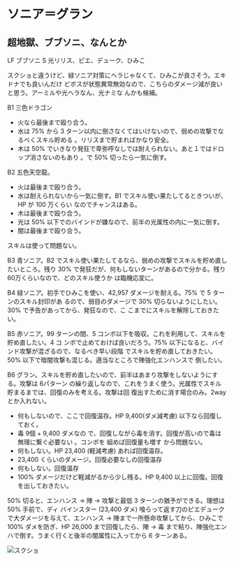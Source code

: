 # ソニア＝グラン 

## 超地獄、ブブソニ、なんとか

LF ブブソニ
S 光リリス、ピエ、デューク、ひみこ

スクショと違うけど、緑ソニア対策にヘラじゃなくて、ひみこが良さそう。エキドナでも良いんだけ
どボスが状態異常無効なので、こちらのダメージ減が良いと思う。アーミルや光ヘラなん、光ナミな
んかも候補。

B1 三色ドラゴン

* 火なら最後まで殴り合う。 
* 水は 75% から 3 ターン以内に倒さなくてはいけないので、弱めの攻撃でなるべくスキル貯める
	。リリスまで貯まればかなり安全。
* 木は 50% でいきなり発狂で卑弥呼なしでは耐えられない。あと１ではドロップ消さないのもあり
	。で 50% 切ったら一気に倒す。

B2 五色天空龍。

* 火は最後まで殴り合う。
* 水は耐えられないから一気に倒す。B1 でスキル使い果たしてるときついが、HP が 100 万くらい
	なのでチャンスはある。
* 木は最後まで殴り合う。
* 光は 50% 以下でのバインドが嫌なので、前半の光属性の内に一気に倒す。
* 闇は最後まで殴り合う。

スキルは使って問題ない。

B3 青ソニア。B2 でスキル使い果たしてるなら、弱めの攻撃でスキルを貯め直したいところ。残り
30% で発狂だが、何もしないターンがあるので分かる。残り 60万くらいなので、どのスキル使うか
は臨機応変に。

B4 緑ソニア。初手でひみこを使い、42,957 ダメージを耐える。75% で 5 ターンのスキル封印があ
るので、弱目のダメージで 30% 切らないようにしたい。30% で予告があってから、発狂なので、こ
こまでにスキルを解除しておきたい。

B5 赤ソニア。99 ターンの間、5 コンボ以下を吸収。これを利用して、スキルを貯め直したい。4 コ
ンボで止めておけば良いだろう。75% 以下になると、バインド攻撃が混ざるので、なるべき早い段階
でスキルを貯め直しておきたい。50% 以下で暗闇攻撃も混じる。適当なところで陣強化エンハンスで
倒したい。

B6 グラン。スキルを貯め直したいので、前半はあまり攻撃をしないようにする。攻撃は 6パターン
の繰り返しなので、これをうまく使う。光属性でスキル貯まるまでは、回復のみを考える。攻撃は回
復出すために消す場合のみ。2way とか入れない。

* 何もしないので、ここで回復温存。HP 9,400(ダメ減考慮) 以下なら回復しておく。
* 毒 9個 + 9,400 ダメなの で、回復しながら毒を消す。回復が高いので毒は無理に繋ぐ必要ない
	。コンボを 組めば回復量も増す から問題ない。
* 何もしない。HP 23,400 (軽減考慮) あれば回復温存。
* 23,400 くらいのダメージ。回復必要なしの回復温存
* 何もしない。回復温存
* 100% ダメージだけど軽減がるから少し残る。HP 9,400 以上に回復。回復を出しておきたい。

50% 切ると、エンハンス -> 陣 -> 攻撃と最低 3 ターンの猶予ができる。理想は 50% 手前で、ディ
バインスター (23,400 ダメ) 喰らって返す刀のピエデュークで大ダメージを与えて、エンハンス ->
陣まで一所懸命攻撃してから、ひみこで 100% ダメを防ぎ、HP 26,000 まで回復したら、陣 -> 毒
まで粘り、陣強化エンハで倒す。うまく行くと後半の闇属性に入ってから 6 ターンある。

![スクショ](http://i.imgur.com/WNMEpLpl.jpg )

<!-- vim: set tw=90 filetype=markdown : -->

